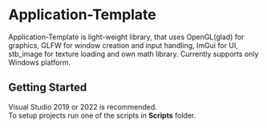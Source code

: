 # Application-Template
Application-Template is light-weight library, that uses 
OpenGL(glad) for graphics, GLFW for window creation and 
input handling, ImGui for UI, stb_image for texture 
loading and own math library. Currently supports
only Windows platform.

## Getting Started
Visual Studio 2019 or 2022 is recommended.   
To setup projects run one of the scripts in <b>Scripts</b> folder.    
